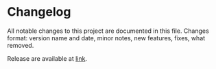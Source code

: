 # Changelog

All notable changes to this project are documented in this file. 
Changes format: version name and date, minor notes, new features, fixes, what removed.

Release are available at [link](https://github.com/EgorOrachyov/Berserk).